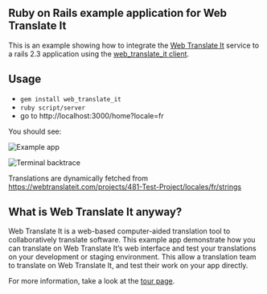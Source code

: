 ## Ruby on Rails example application for Web Translate It

This is an example showing how to integrate the  [Web Translate It](https://webtranslateit.com) service to a rails 2.3 application using the [web_translate_it client](http://github.com/AtelierConvivialite/webtranslateit).

## Usage

* `gem install web_translate_it`
* `ruby script/server`
* go to http://localhost:3000/home?locale=fr

You should see:

![Example app](http://s3.amazonaws.com:80/edouard.baconfile.com/wti_example%2Fexample_app.png)

![Terminal backtrace](http://s3.amazonaws.com:80/edouard.baconfile.com/wti_example%2Fexample_output.png)

Translations are dynamically fetched from https://webtranslateit.com/projects/481-Test-Project/locales/fr/strings

## What is Web Translate It anyway?

Web Translate It is a web-based computer-aided translation tool to collaboratively translate software. This example app demonstrate how you can translate on Web Translate It’s web interface and test your translations on your development or staging environment. This allow a translation team to translate on Web Translate It, and test their work on your app directly.

For more information, take a look at the [tour page](https://webtranslateit.com/tour).
